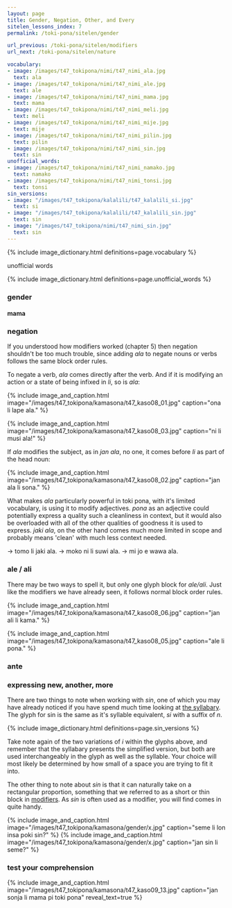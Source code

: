 ```yaml
---
layout: page
title: Gender, Negation, Other, and Every
sitelen_lessons_index: 7
permalink: /toki-pona/sitelen/gender

url_previous: /toki-pona/sitelen/modifiers
url_next: /toki-pona/sitelen/nature

vocabulary:
- image: /images/t47_tokipona/nimi/t47_nimi_ala.jpg
  text: ala
- image: /images/t47_tokipona/nimi/t47_nimi_ale.jpg
  text: ale
- image: /images/t47_tokipona/nimi/t47_nimi_mama.jpg
  text: mama
- image: /images/t47_tokipona/nimi/t47_nimi_meli.jpg
  text: meli
- image: /images/t47_tokipona/nimi/t47_nimi_mije.jpg
  text: mije
- image: /images/t47_tokipona/nimi/t47_nimi_pilin.jpg
  text: pilin
- image: /images/t47_tokipona/nimi/t47_nimi_sin.jpg
  text: sin
unofficial_words:
- image: /images/t47_tokipona/nimi/t47_nimi_namako.jpg
  text: namako
- image: /images/t47_tokipona/nimi/t47_nimi_tonsi.jpg
  text: tonsi
sin_versions:
- image: "/images/t47_tokipona/kalalili/t47_kalalili_si.jpg"
  text: si
- image: "/images/t47_tokipona/kalalili/t47_kalalili_sin.jpg"
  text: sin
- image: "/images/t47_tokipona/nimi/t47_nimi_sin.jpg"
  text: sin
---
```


{% include image_dictionary.html definitions=page.vocabulary %}

unofficial words

{% include image_dictionary.html definitions=page.unofficial_words %}

### gender


#### mama


### negation

If you understood how modifiers worked (chapter 5) then negation shouldn't be too much trouble, since adding _ala_ to negate nouns or verbs follows the same block order rules.

To negate a verb, _ala_ comes directly after the verb.  And if it is modifying an action or a state of being infixed in _li_, so is _ala_:

{% include image_and_caption.html image="/images/t47_tokipona/kamasona/t47_kaso08_01.jpg" caption="ona li lape ala." %}

{% include image_and_caption.html image="/images/t47_tokipona/kamasona/t47_kaso08_03.jpg" caption="ni li musi ala!" %}

If _ala_ modifies the subject, as in _jan ala_, no one, it comes before _li_ as part of the head noun:

{% include image_and_caption.html image="/images/t47_tokipona/kamasona/t47_kaso08_02.jpg" caption="jan ala li sona." %}

What makes _ala_ particularly powerful in toki pona, with it's limited vocabulary, is using it to modify adjectives.  _pona_ as an adjective could potentially express a quality such a cleanliness in context, but it would also be overloaded with all of the other qualities of goodness it is used to express. _jaki ala_, on the other hand comes much more limited in scope and probably means 'clean' with much less context needed.

-> tomo li jaki ala.
-> moko ni li suwi ala.
-> mi jo e wawa ala.

### ale / ali

There may be two ways to spell it, but only one glyph block for _ale/ali_. Just like the modifiers we have already seen, it follows normal block order rules.

{% include image_and_caption.html image="/images/t47_tokipona/kamasona/t47_kaso08_06.jpg" caption="jan ali li kama." %}

{% include image_and_caption.html image="/images/t47_tokipona/kamasona/t47_kaso08_05.jpg" caption="ale li pona." %}

### ante

### expressing new, another, more

There are two things to note when working with _sin_, one of which you may have already noticed if you have spend much time looking at [the syllabary](/toki-pona/dictionaries/syllabary/). The glyph for sin is the same as it's syllable equivalent, _si_ with a suffix of _n_.

{% include image_dictionary.html definitions=page.sin_versions %}

Take note again of the two variations of _i_ within the glyphs above, and remember that the syllabary presents the simplified version, but both are used interchangeably in the glyph as well as the syllable. Your choice will most likely be determined by how small of a space you are trying to fit it into.

The other thing to note about _sin_ is that it can naturally take on a rectangular proportion, something that we referred to as a short or thin block in [modifiers](/toki-pona/modifiers/). As _sin_ is often used as a modifier, you will find comes in quite handy.

{% include image_and_caption.html image="/images/t47_tokipona/kamasona/gender/x.jpg" caption="seme li lon insa poki sin?" %}
{% include image_and_caption.html image="/images/t47_tokipona/kamasona/gender/x.jpg" caption="jan sin li seme?" %}


### test your comprehension

{% include image_and_caption.html image="/images/t47_tokipona/kamasona/t47_kaso09_13.jpg"
   caption="jan sonja li mama pi toki pona"
   reveal_text=true
%}
